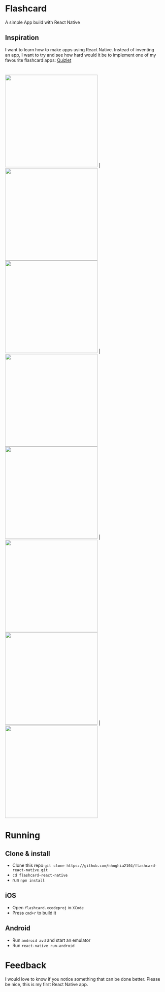# Flashcard
A simple App build with React Native

## Inspiration
I want to learn how to make apps using React Native. Instead of inventing an app, I want to try and see how hard would it be to implement one of my favourite flashcard apps: [Quizlet](https://play.google.com/store/apps/details?id=com.quizlet.quizletandroid)

#

<img src="https://user-images.githubusercontent.com/53089911/109183617-b7711600-77c0-11eb-9b9f-e34cd7accea8.png" width="300"> | <img src="https://user-images.githubusercontent.com/53089911/109184191-5269f000-77c1-11eb-8f2e-a5ddd1c13737.png" width="300">
<img src="https://user-images.githubusercontent.com/53089911/109183966-1040ae80-77c1-11eb-836e-3618860342d9.gif" width="300"> | <img src="https://user-images.githubusercontent.com/53089911/109184073-31090400-77c1-11eb-88ea-12727961498c.gif" width="300">
<img src="https://user-images.githubusercontent.com/53089911/109184171-4b42e200-77c1-11eb-8498-c5be5be63bf4.png" width="300"> | <img src="https://user-images.githubusercontent.com/53089911/109184425-92c96e00-77c1-11eb-82df-f30d278f8a02.png" width="300">
<img src="https://user-images.githubusercontent.com/53089911/109184537-affe3c80-77c1-11eb-8774-d85a3fa60efe.png" width="300"> | <img src="https://user-images.githubusercontent.com/53089911/109184588-ba203b00-77c1-11eb-8c4d-d616c16f8bc6.png" width="300">

# Running

## Clone & install

+ Clone this repo `git clone https://github.com/nhnghia2104/flashcard-react-native.git`
+ `cd flashcard-react-native`
+ run `npm install`

## iOS

+ Open `flashcard.xcodeproj` in `XCode`
+ Press `cmd+r` to build it

## Android

+ Run `android avd` and start an emulator
+ Run `react-native run-android`

# Feedback

I would love to know if you notice something that can be done better. Please be nice, this is my first React Native app.

